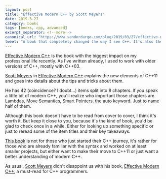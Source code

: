 ```yaml
---
layout: post
title: "Effective Modern C++ by Scott Meyers"
date: 2019-3-27
category: books
tags: [books, cpp, advanced]
excerpt_separator: <!--more-->
canonical_url: "https://www.sandordargo.com/blog/2019/03/27/effective-modern-cpp"
tweet: "A book that completely changed the way I see C++. It's also the merit of the standard, but this book is a great introduction to modern C++!"
---
```

[Effective Modern C++](https://amzn.to/2VZrLec) is the book with the biggest impact on my professional life recently. As I've written already, I used to work with older versions of C++, mostly with C++03.
<!--more-->
[Scott Meyers](https://www.aristeia.com/) in [Effective Modern C++](https://amzn.to/2VZrLec) explains the new elements of C++11 and goes into details about the tips and tricks about them.

He has 42 (coincidence? I doubt...) items split into 8 chapters. If you speak a little bit of modern C++, you'll realize who important those chapters are. Lambdas, Move Semantics, Smart Pointers, the auto keyword. Just to name half of them.

Although this book doesn't have to be read from cover to cover, I think it's worth it. But keep it close to you, because it's the kind of book, you'd be glad to check once in a while. Either for looking up something specific or just to reread some of the item titles and their key takeaways.

[This book](https://amzn.to/2VZrLec) is not for those who just started their C++ journey, it's rather for those who are already familiar with the syntax and worked on at least smaller projects, but either want to make their move to C++11 or just want a better understanding of modern C++.

As usual, [Scott Meyers](https://www.aristeia.com/) didn't disappoint us with his book, [Effective Modern C++](https://amzn.to/2VZrLec), a must-read for C++ programmers.